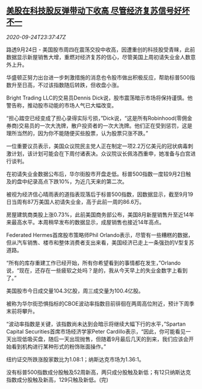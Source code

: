 <!--1600991717000-->
[美股在科技股反弹带动下收高 尽管经济复苏信号好坏不一](https://cn.reuters.com/article/usa-stocks-0924-thur-idCNKCS26F3PS)
------

<div><i>2020-09-24T23:37:47Z</i></div><p>路透9月24日 - 美国股市周四在震荡交投中收高，因遭重创的科技股受青睐，此前数据显示新屋销售大增，重燃对经济复苏的信心，尽管美国上周初请失业金人数意外上升。</p><p>华盛顿正努力出台进一步刺激措施的消息也令股市做出积极反应，帮助标普500指数升至日高，不过该指数随后转跌，但收盘小涨。</p><p>Bright Trading LLC的交易员Dennis Dick说，股市震荡暗示市场将保持谨慎。他警告称，推动股市动能的市场人气已大幅改变。</p><p>“担心踏空已经变成了担心录得实际亏损，”Dick说，“这是所有Robinhood(零佣金券商)交易员的一次大洗牌，散户投资者的一次大洗牌。他们正在受到惩罚，这是理所当然的，因为你不能随便买些股票，认为股票只涨不跌。”</p><p>一位重要议员表示，美国众议院民主党人正在制定一项2.2万亿美元的冠状病毒刺激计划，该计划可能会在下周付诸表决。众议院议长佩洛西重申，她准备与白宫进行谈判。</p><p>在初请失业金数据公布后，华尔街股市开盘走低。标普500指数一度较9月2日触及的盘中纪录高点下跌10%，为近几天来的第二次。</p><p>被视为经济信心晴雨表的道指表现落后于标普500指数，因数据显示，截至9月19日当周有87万美国人初请失业金，高于此前一周的86.6万。</p><p>房屋建筑商类股上涨0.73%，此前美国商务部公布，美国8月新屋销售升至近14年来最高水平。本周稍早发布的数据显示，成屋销售也接近14年高点。</p><p>Federated Hermes首席股市策略师Phil Orlando表示，尽管有一些糟糕的数据，但从汽车销售、楼市和整体消费者支出来看，美国经济已走上一条强劲的V型复苏道路。</p><p>“所有的库存重建工作已经开始，所有你希望看到的事情都在发生，”Orlando说，“现在，还存在一些疲软之处吗？是的，我从今天早上的失业金数字上看到了。”</p><p>美国股市今日成交量104.3亿股，周三成交量为100.4亿股。</p><p>被称为华尔街恐惧指标的CBOE波动率指数目前徘徊在两周高位附近，预计下周季末前将攀升。</p><p>“波动率指数是关键，该指数尚未达到会暗示将继续大幅下行的水平，”Spartan Capital Securities首席市场经济学家Peter Cardillo表示，“因此，你可能看见一天出现低吸买盘，随后一天出现抛售，但随着9月最后几天的到来，我们应该会开始看到机构进行某种形式的粉饰账面操作。”</p><p>纽约证交所跌涨股家数比为1.08:1；纳斯达克市场为1.36:1。</p><p>没有标普500指数成分股触及52周新高，两只成分股触及新低；有12只纳斯达克指数成分股触及新高，129只触及新低。(完)</p>
